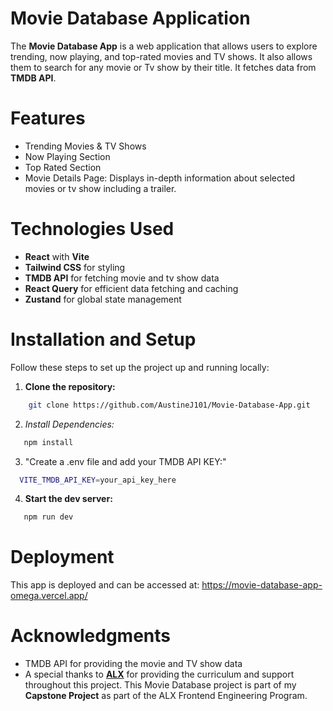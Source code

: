 # Movie Database Application
The **Movie Database App** is a web application that allows users to explore trending, now playing, and top-rated movies and TV shows. It also allows them to search for any movie or Tv show by their title.
It fetches data from **TMDB API**.

# Features
- Trending Movies & TV Shows
- Now Playing Section
- Top Rated Section
- Movie Details Page: Displays in-depth information about selected movies or tv show including a trailer.

# Technologies Used
- **React** with **Vite**
- **Tailwind CSS** for styling
- **TMDB API** for fetching movie and tv show data
- **React Query** for efficient data fetching and caching
- **Zustand** for global state management

# Installation and Setup
Follow these steps to set up the project up and running locally: 
1. **Clone the repository:**
 ```bash
     git clone https://github.com/AustineJ101/Movie-Database-App.git
```
2. *Install Dependencies:*
 ```bash
    npm install
```
3. "Create a .env file and add your TMDB API KEY:"
 ```bash
   VITE_TMDB_API_KEY=your_api_key_here
```
4. **Start the dev server:** 
```bash
   npm run dev
```
# Deployment
This app is deployed and can be accessed at: https://movie-database-app-omega.vercel.app/

# Acknowledgments 

- TMDB API for providing the movie and TV show data 
- A special thanks to **[ALX](https://www.alx.africa/)** for providing the curriculum and support throughout this project. This Movie Database project is part of my **Capstone Project** as part of the ALX Frontend Engineering Program.


